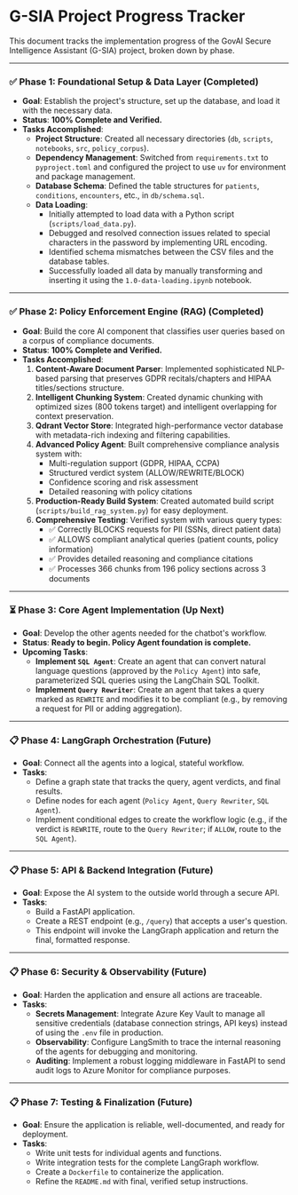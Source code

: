 # G-SIA Project Progress Tracker

This document tracks the implementation progress of the GovAI Secure Intelligence Assistant (G-SIA) project, broken down by phase.

---

### ✅ Phase 1: Foundational Setup & Data Layer (Completed)

*   **Goal**: Establish the project's structure, set up the database, and load it with the necessary data.
*   **Status**: **100% Complete and Verified.**
*   **Tasks Accomplished**:
    *   **Project Structure**: Created all necessary directories (`db`, `scripts`, `notebooks`, `src`, `policy_corpus`).
    *   **Dependency Management**: Switched from `requirements.txt` to `pyproject.toml` and configured the project to use `uv` for environment and package management.
    *   **Database Schema**: Defined the table structures for `patients`, `conditions`, `encounters`, etc., in `db/schema.sql`.
    *   **Data Loading**:
        *   Initially attempted to load data with a Python script (`scripts/load_data.py`).
        *   Debugged and resolved connection issues related to special characters in the password by implementing URL encoding.
        *   Identified schema mismatches between the CSV files and the database tables.
        *   Successfully loaded all data by manually transforming and inserting it using the `1.0-data-loading.ipynb` notebook.

---

### ✅ Phase 2: Policy Enforcement Engine (RAG) (Completed)

*   **Goal**: Build the core AI component that classifies user queries based on a corpus of compliance documents.
*   **Status**: **100% Complete and Verified.**
*   **Tasks Accomplished**:
    1.  **Content-Aware Document Parser**: Implemented sophisticated NLP-based parsing that preserves GDPR recitals/chapters and HIPAA titles/sections structure.
    2.  **Intelligent Chunking System**: Created dynamic chunking with optimized sizes (800 tokens target) and intelligent overlapping for context preservation.
    3.  **Qdrant Vector Store**: Integrated high-performance vector database with metadata-rich indexing and filtering capabilities.
    4.  **Advanced Policy Agent**: Built comprehensive compliance analysis system with:
        *   Multi-regulation support (GDPR, HIPAA, CCPA)
        *   Structured verdict system (ALLOW/REWRITE/BLOCK)
        *   Confidence scoring and risk assessment
        *   Detailed reasoning with policy citations
    5.  **Production-Ready Build System**: Created automated build script (`scripts/build_rag_system.py`) for easy deployment.
    6.  **Comprehensive Testing**: Verified system with various query types:
        *   ✅ Correctly BLOCKS requests for PII (SSNs, direct patient data)
        *   ✅ ALLOWS compliant analytical queries (patient counts, policy information)
        *   ✅ Provides detailed reasoning and compliance citations
        *   ✅ Processes 366 chunks from 196 policy sections across 3 documents

---

### ⏳ Phase 3: Core Agent Implementation (Up Next)

*   **Goal**: Develop the other agents needed for the chatbot's workflow.
*   **Status**: **Ready to begin. Policy Agent foundation is complete.**
*   **Upcoming Tasks**:
    *   **Implement `SQL Agent`**: Create an agent that can convert natural language questions (approved by the `Policy Agent`) into safe, parameterized SQL queries using the LangChain SQL Toolkit.
    *   **Implement `Query Rewriter`**: Create an agent that takes a query marked as `REWRITE` and modifies it to be compliant (e.g., by removing a request for PII or adding aggregation).

---

### 📋 Phase 4: LangGraph Orchestration (Future)

*   **Goal**: Connect all the agents into a logical, stateful workflow.
*   **Tasks**:
    *   Define a graph state that tracks the query, agent verdicts, and final results.
    *   Define nodes for each agent (`Policy Agent`, `Query Rewriter`, `SQL Agent`).
    *   Implement conditional edges to create the workflow logic (e.g., if the verdict is `REWRITE`, route to the `Query Rewriter`; if `ALLOW`, route to the `SQL Agent`).

---

### 📋 Phase 5: API & Backend Integration (Future)

*   **Goal**: Expose the AI system to the outside world through a secure API.
*   **Tasks**:
    *   Build a FastAPI application.
    *   Create a REST endpoint (e.g., `/query`) that accepts a user's question.
    *   This endpoint will invoke the LangGraph application and return the final, formatted response.

---

### 📋 Phase 6: Security & Observability (Future)

*   **Goal**: Harden the application and ensure all actions are traceable.
*   **Tasks**:
    *   **Secrets Management**: Integrate Azure Key Vault to manage all sensitive credentials (database connection strings, API keys) instead of using the `.env` file in production.
    *   **Observability**: Configure LangSmith to trace the internal reasoning of the agents for debugging and monitoring.
    *   **Auditing**: Implement a robust logging middleware in FastAPI to send audit logs to Azure Monitor for compliance purposes.

---

### 📋 Phase 7: Testing & Finalization (Future)

*   **Goal**: Ensure the application is reliable, well-documented, and ready for deployment.
*   **Tasks**:
    *   Write unit tests for individual agents and functions.
    *   Write integration tests for the complete LangGraph workflow.
    *   Create a `Dockerfile` to containerize the application.
    *   Refine the `README.md` with final, verified setup instructions.
